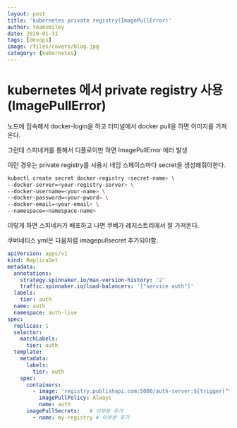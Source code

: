```yaml
---
layout: post
title: 'kubernetes private registry(ImagePullError)' 
author: teamsmiley
date: 2019-01-31
tags: [devops]
image: /files/covers/blog.jpg
category: {kubernetes}
---
```


# kubernetes 에서 private registry 사용 (ImagePullError)

노드에 접속해서 docker-login을 하고 터미널에서 docker pull을 하면 이미지를 가져온다.

그런데 스피네커를 통해서 디플로이만 하면 ImagePullError 에러 발생 

이런 경우는 private registry를 사용시 네임 스페이스마다 secret을 생성해줘야한다. 

```bash
kubectl create secret docker-registry <secret-name> \
--docker-server=<your-registry-server> \
--docker-username=<your-name> \
--docker-password=<your-pword> \
--docker-email=<your-email> \
--namespace=<namespace-name> 
```

이렇게 하면 스피네커가 배포하고 나면 쿠베가 레지스트리에서 잘 가져온다.

쿠버네티스 yml은 다음처럼 imagepullsecret 추가되야함. 

```yml
apiVersion: apps/v1
kind: ReplicaSet
metadata:
  annotations:
    strategy.spinnaker.io/max-version-history: '2'
    traffic.spinnaker.io/load-balancers: '["service auth"]'
  labels:
    tier: auth
  name: auth
  namespace: auth-live
spec:
  replicas: 1
  selector:
    matchLabels:
      tier: auth
  template:
    metadata:
      labels:
        tier: auth
    spec:
      containers:
        - image: 'registry.publishapi.com:5000/auth-server:${trigger["tag"]}'
          imagePullPolicy: Always
          name: auth
      imagePullSecrets:   # 이부분 추가
        - name: my-registry # 이부분 추가
```